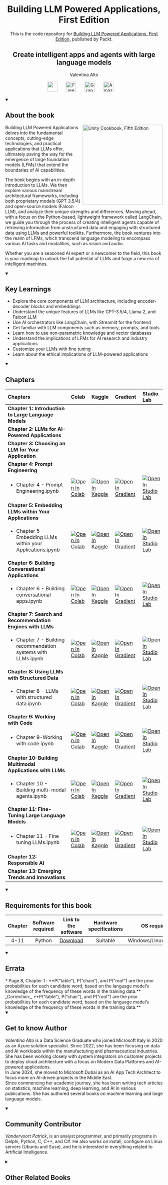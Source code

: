 <h1 align="center">
Building LLM Powered  Applications, First Edition</h1>
<p align="center">This is the code repository for <a href ="https://www.packtpub.com/en-us/product/building-llm-powered--applications-first-edition/9781835462317"> Building LLM Powered  Applications, First Edition</a>, published by Packt.
</p>

<h2 align="center">
Create intelligent apps and agents with large language models
</h2>
<p align="center">
Valentina Alto</p>

<p align="center">
   <a href="https://packt.link/llm" alt="Discord" title="Learn more on the Discord server"><img width="32px" src="https://cliply.co/wp-content/uploads/2021/08/372108630_DISCORD_LOGO_400.gif"/></a>
  &#8287;&#8287;&#8287;&#8287;&#8287;
  <a href="https://packt.link/free-ebook/9781835462317"><img width="32px" alt="Free PDF" title="Free PDF" src="https://cdn-icons-png.flaticon.com/512/4726/4726010.png"/></a>
 &#8287;&#8287;&#8287;&#8287;&#8287;
  <a href="https://packt.link/gbp/9781835462317"><img width="32px" alt="Graphic Bundle" title="Graphic Bundle" src="https://cdn-icons-png.flaticon.com/512/2659/2659360.png"/></a>
  &#8287;&#8287;&#8287;&#8287;&#8287;
   <a href="https://www.amazon.in/Building-LLM-Apps-Intelligent-Language-ebook/dp/B0CMD2W6Q5/"><img width="32px" alt="Amazon" title="Get your copy" src="https://cdn-icons-png.flaticon.com/512/15466/15466027.png"/></a>
  &#8287;&#8287;&#8287;&#8287;&#8287;
</p>
<details open> 
  <summary><h2>About the book</summary>
<a href="https://www.packtpub.com/product/unity-cookbook-fifth-edition/9781805123026">
<img src="https://content.packt.com/B21714/cover_image_small.jpg" alt="Unity Cookbook, Fifth Edition" height="256px" align="right">
</a>

Building LLM Powered Applications delves into the fundamental concepts, cutting-edge technologies, and practical applications that LLMs offer, ultimately paving the way for the emergence of large foundation models (LFMs) that extend the boundaries of AI capabilities.

The book begins with an in-depth introduction to LLMs. We then explore various mainstream architectural frameworks, including both proprietary models (GPT 3.5/4) and open-source models (Falcon LLM), and analyze their unique strengths and differences. Moving ahead, with a focus on the Python-based, lightweight framework called LangChain, we guide you through the process of creating intelligent agents capable of retrieving information from unstructured data and engaging with structured data using LLMs and powerful toolkits. Furthermore, the book ventures into the realm of LFMs, which transcend language modeling to encompass various AI tasks and modalities, such as vision and audio.

Whether you are a seasoned AI expert or a newcomer to the field, this book is your roadmap to unlock the full potential of LLMs and forge a new era of intelligent machines.
</details>
<details open> 
  <summary><h2>Key Learnings</summary>
<ul>

<li>Explore the core components of LLM architecture, including encoder-decoder blocks and embeddings</li>

<li>Understand the unique features of LLMs like GPT-3.5/4, Llama 2, and Falcon LLM</li>

<li>Use AI orchestrators like LangChain, with Streamlit for the frontend</li>

<li>Get familiar with LLM components such as memory, prompts, and tools</li>

<li>Learn how to use non-parametric knowledge and vector databases</li>

<li>Understand the implications of LFMs for AI research and industry applications</li>

<li>Customize your LLMs with fine tuning</li>

<li>Learn about the ethical implications of LLM-powered applications</li>

</ul>

  </details>

<details open> 
  <summary><h2>Chapters</summary>


| Chapters | Colab | Kaggle | Gradient | Studio Lab |
| :-------- | :-------- | :------- | :-------- | :-------- |
| **Chapter 1: Introduction to Large Language Models** | | | | |
| **Chapter 2: LLMs for AI-Powered Applications** | | | | |
| **Chapter 3: Choosing an LLM for Your Application** | | | | |
| **Chapter 4: Prompt Engineering** | | | | |
| <ul><li>Chapter 4 - Prompt Engineering.ipynb</li></ul> | <a href="https://colab.research.google.com/github/PacktPublishing/Building-LLM-Powered-Applications/blob/main/Chapter 4 - Prompt Engineering.ipynb"><img src="https://colab.research.google.com/assets/colab-badge.svg" alt="Open In Colab"></a><br> | <a href="https://www.kaggle.com/kernels/welcome?src=https://github.com/PacktPublishing/Building-LLM-Powered-Applications/blob/main/Chapter 4 - Prompt Engineering.ipynb"><img src="https://kaggle.com/static/images/open-in-kaggle.svg" alt="Open In Kaggle"></a><br> | <a href="https://gradient.run/notebook/github.com/PacktPublishing/Building-LLM-Powered-Applications/blob/main/Chapter 4 - Prompt Engineering.ipynb"><img src="https://assets.paperspace.io/img/gradient-badge.svg" alt="Open In Gradient"></a><br> | <a href="https://studiolab.sagemaker.aws/import/github/PacktPublishing/Building-LLM-Powered-Applications/blob/main/Chapter 4 - Prompt Engineering.ipynb"><img src="https://studiolab.sagemaker.aws/studiolab.svg" alt="Open In Studio Lab"></a><br> |
| **Chapter 5:  Embedding LLMs within Your Applications** | | | | |
| <ul><li>Chapter 5 - Embedding LLMs within your Applications.ipynb</li></ul> | <a href="https://colab.research.google.com/github/PacktPublishing/Building-LLM-Powered-Applications/blob/main/Chapter 5 - Embedding LLMs within your Applications.ipynb"><img src="https://colab.research.google.com/assets/colab-badge.svg" alt="Open In Colab"></a><br> | <a href="https://www.kaggle.com/kernels/welcome?src=https://github.com/PacktPublishing/Building-LLM-Powered-Applications/blob/main/Chapter 5 - Embedding LLMs within your Applications.ipynb"><img src="https://kaggle.com/static/images/open-in-kaggle.svg" alt="Open In Kaggle"></a><br> | <a href="https://gradient.run/notebook/github.com/PacktPublishing/Building-LLM-Powered-Applications/blob/main/Chapter 5 - Embedding LLMs within your Applications.ipynb"><img src="https://assets.paperspace.io/img/gradient-badge.svg" alt="Open In Gradient"></a><br> | <a href="https://studiolab.sagemaker.aws/import/github/PacktPublishing/Building-LLM-Powered-Applications/blob/main/Chapter 5 - Embedding LLMs within your Applications.ipynb"><img src="https://studiolab.sagemaker.aws/studiolab.svg" alt="Open In Studio Lab"></a><br> |
| **Chapter 6: Building Conversational Applications** | | | | |
| <ul><li>Chapter 6 - Building conversational apps.ipynb</li></ul> | <a href="https://colab.research.google.com/github/PacktPublishing/Building-LLM-Powered-Applications/blob/main/Chapter 6 - Building conversational apps.ipynb"><img src="https://colab.research.google.com/assets/colab-badge.svg" alt="Open In Colab"></a><br> | <a href="https://www.kaggle.com/kernels/welcome?src=https://github.com/PacktPublishing/Building-LLM-Powered-Applications/blob/main/Chapter 6 - Building conversational apps.ipynb"><img src="https://kaggle.com/static/images/open-in-kaggle.svg" alt="Open In Kaggle"></a><br> | <a href="https://gradient.run/notebook/github.com/PacktPublishing/Building-LLM-Powered-Applications/blob/main/Chapter 6 - Building conversational apps.ipynb"><img src="https://assets.paperspace.io/img/gradient-badge.svg" alt="Open In Gradient"></a><br> | <a href="https://studiolab.sagemaker.aws/import/github/PacktPublishing/Building-LLM-Powered-Applications/blob/main/Chapter 6 - Building conversational apps.ipynb"><img src="https://studiolab.sagemaker.aws/studiolab.svg" alt="Open In Studio Lab"></a><br> |
| **Chapter 7: Search and Recommendation Engines with LLMs** | | | | |
| <ul><li>Chapter 7 - Building recommendation systems with LLMs.ipynb</li></ul> | <a href="https://colab.research.google.com/github/PacktPublishing/Building-LLM-Powered-Applications/blob/main/Chapter 7 - Building recommendation systems with LLMs.ipynb"><img src="https://colab.research.google.com/assets/colab-badge.svg" alt="Open In Colab"></a><br> | <a href="https://www.kaggle.com/kernels/welcome?src=https://github.com/PacktPublishing/Building-LLM-Powered-Applications/blob/main/Chapter 7 - Building recommendation systems with LLMs.ipynb"><img src="https://kaggle.com/static/images/open-in-kaggle.svg" alt="Open In Kaggle"></a><br> | <a href="https://gradient.run/notebook/github.com/PacktPublishing/Building-LLM-Powered-Applications/blob/main/Chapter 7 - Building recommendation systems with LLMs.ipynb"><img src="https://assets.paperspace.io/img/gradient-badge.svg" alt="Open In Gradient"></a><br> | <a href="https://studiolab.sagemaker.aws/import/github/PacktPublishing/Building-LLM-Powered-Applications/blob/main/Chapter 7 - Building recommendation systems with LLMs.ipynb"><img src="https://studiolab.sagemaker.aws/studiolab.svg" alt="Open In Studio Lab"></a><br> |
| **Chapter 8: Using LLMs with Structured Data** | | | | |
| <ul><li>Chapter 8 - LLMs with structured data.ipynb</li></ul> | <a href="https://colab.research.google.com/github/PacktPublishing/Building-LLM-Powered-Applications/blob/main/Chapter 8 - LLMs with structured data.ipynb"><img src="https://colab.research.google.com/assets/colab-badge.svg" alt="Open In Colab"></a><br> | <a href="https://www.kaggle.com/kernels/welcome?src=https://github.com/PacktPublishing/Building-LLM-Powered-Applications/blob/main/Chapter 8 - LLMs with structured data.ipynb"><img src="https://kaggle.com/static/images/open-in-kaggle.svg" alt="Open In Kaggle"></a><br> | <a href="https://gradient.run/notebook/github.com/PacktPublishing/Building-LLM-Powered-Applications/blob/main/Chapter 8 - LLMs with structured data.ipynb"><img src="https://assets.paperspace.io/img/gradient-badge.svg" alt="Open In Gradient"></a><br> | <a href="https://studiolab.sagemaker.aws/import/github/PacktPublishing/Building-LLM-Powered-Applications/blob/main/Chapter 8 - LLMs with structured data.ipynb"><img src="https://studiolab.sagemaker.aws/studiolab.svg" alt="Open In Studio Lab"></a><br> |
| **Chapter 9: Working with Code** | | | | |
| <ul><li>Chapter 9-Working with code.ipynb</li></ul> | <a href="https://colab.research.google.com/github/PacktPublishing/Building-LLM-Powered-Applications/blob/main/Chapter 9-Working with code.ipynb"><img src="https://colab.research.google.com/assets/colab-badge.svg" alt="Open In Colab"></a><br> | <a href="https://www.kaggle.com/kernels/welcome?src=https://github.com/PacktPublishing/Building-LLM-Powered-Applications/blob/main/Chapter 9-Working with code.ipynb"><img src="https://kaggle.com/static/images/open-in-kaggle.svg" alt="Open In Kaggle"></a><br> | <a href="https://gradient.run/notebook/github.com/PacktPublishing/Building-LLM-Powered-Applications/blob/main/Chapter 9-Working with code.ipynb"><img src="https://assets.paperspace.io/img/gradient-badge.svg" alt="Open In Gradient"></a><br> | <a href="https://studiolab.sagemaker.aws/import/github/PacktPublishing/Building-LLM-Powered-Applications/blob/main/Chapter 9-Working with code.ipynb"><img src="https://studiolab.sagemaker.aws/studiolab.svg" alt="Open In Studio Lab"></a><br> |
| **Chapter 10:  Building Multimodal Applications with LLMs** | | | | |
| <ul><li>Chapter 10 - Building multi-modal agents.ipynb</li></ul> | <a href="https://colab.research.google.com/github/PacktPublishing/Building-LLM-Powered-Applications/blob/main/Chapter 10 - Building multi-modal agents.ipynb"><img src="https://colab.research.google.com/assets/colab-badge.svg" alt="Open In Colab"></a><br> | <a href="https://www.kaggle.com/kernels/welcome?src=https://github.com/PacktPublishing/Building-LLM-Powered-Applications/blob/main/Chapter 10 - Building multi-modal agents.ipynb"><img src="https://kaggle.com/static/images/open-in-kaggle.svg" alt="Open In Kaggle"></a><br> | <a href="https://gradient.run/notebook/github.com/PacktPublishing/Building-LLM-Powered-Applications/blob/main/Chapter 10 - Building multi-modal agents.ipynb"><img src="https://assets.paperspace.io/img/gradient-badge.svg" alt="Open In Gradient"></a><br> | <a href="https://studiolab.sagemaker.aws/import/github/PacktPublishing/Building-LLM-Powered-Applications/blob/main/Chapter 10 - Building multi-modal agents.ipynb"><img src="https://studiolab.sagemaker.aws/studiolab.svg" alt="Open In Studio Lab"></a><br> |
| **Chapter 11:  Fine-Tuning Large Language Models** | | | | |
| <ul><li>Chapter 11 - Fine tuning LLMs.ipynb</li></ul> | <a href="https://colab.research.google.com/github/PacktPublishing/Building-LLM-Powered-Applications/blob/main/Chapter 11 - Fine tuning LLMs.ipynb"><img src="https://colab.research.google.com/assets/colab-badge.svg" alt="Open In Colab"></a><br> | <a href="https://www.kaggle.com/kernels/welcome?src=https://github.com/PacktPublishing/Building-LLM-Powered-Applications/blob/main/Chapter 11 - Fine tuning LLMs.ipynb"><img src="https://kaggle.com/static/images/open-in-kaggle.svg" alt="Open In Kaggle"></a><br> | <a href="https://gradient.run/notebook/github.com/PacktPublishing/Building-LLM-Powered-Applications/blob/main/Chapter 11 - Fine tuning LLMs.ipynb"><img src="https://assets.paperspace.io/img/gradient-badge.svg" alt="Open In Gradient"></a><br> | <a href="https://studiolab.sagemaker.aws/import/github/PacktPublishing/Building-LLM-Powered-Applications/blob/main/Chapter 11 - Fine tuning LLMs.ipynb"><img src="https://studiolab.sagemaker.aws/studiolab.svg" alt="Open In Studio Lab"></a><br> |
| **Chapter 12: Responsible AI** | | | | |
| **Chapter 13: Emerging Trends and Innovations** | | | | |






</details>


<details open> 
  <summary><h2>Requirements for this book</summary>

  | Chapter | Software required    | Link to the software    | Hardware specifications    | OS required    |
| :---:  | :---: | :---: |:---: | :---: |
| 4-11 | Python  | [Download](https://www.python.org/downloads/)   | Suitable |  Windows/Linux/MacOS | 

</details>

<details open> 
  <summary><h2>Errata</summary>
* Page 8, Chapter 1 : **P(“table”), P(“chain”), and P(“roof”) are the prior probabilities for each candidate word, based on the language model’s knowledge of the frequency of these words in the training data.**
_Correction:_ **P(“table”), P(“chair”), and P(“roof”) are the prior probabilities for each candidate word, based on the language model’s knowledge of the frequency of these words in the training data.**

</details>
    


<details open> 
  <summary><h2>Get to know Author</h2></summary>

_Valentina Alto_ is a Data Science Graduate who joined Microsoft Italy in 2020 as an Azure solution specialist. Since 2022, she has been focusing on data and AI workloads within the manufacturing and pharmaceutical industries. She has been working closely with system integrators on customer projects to deploy cloud architecture with a focus on Modern Data Platforms and AI-powered applications.<br>
In June 2024, she moved to Microsoft Dubai as an AI App Tech Architect to focus more on AI-driven projects in the Middle East.<br>
Since commencing her academic journey, she has been writing tech articles on statistics, machine learning, deep learning, and AI in various publications. She has authored several books on machine learning and large language models.

</details>
   
<details open> 
  <summary><h2>Community Contributor</h2></summary>
   
_Vandervoort Patrick_, is an analyst programmer, and primarily programs in Delphi, Python, C, C++, and C#. He also works on install, configure on Linux servers (Ubuntu and Suse), and he is interested in everything related to Artificial Intelligence.

</details>
<details> 
<summary><h2>Other Related Books</h2></summary>
<ul>

  <li><a href="https://www.packtpub.com/en-us/product/generative-ai-with-langchain-first-edition/9781835083468">Generative AI with LangChain, First Edition</a></li>

  <li><a href="https://www.packtpub.com/en-us/product/transformers-for-natural-language-processing-and-computer-vision-third-edition/9781805128724">Transformers for Natural Language Processing and Computer Vision, Third Edition</a></li>
 
</ul>

</details>
